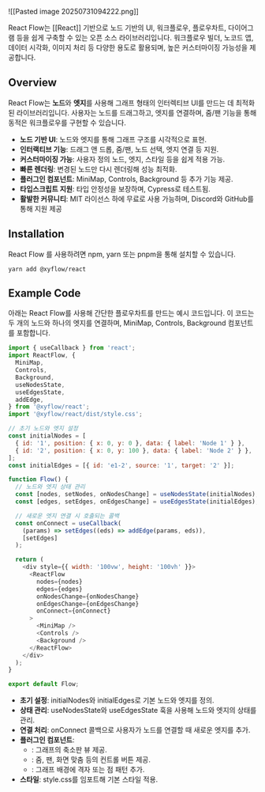 

![[Pasted image 20250731094222.png]]

React Flow는 [[React]] 기반으로 노드 기반의 UI, 워크플로우, 플로우차트, 다이어그램 등을 쉽게 구축할 수 있는 오픈 소스 라이브러리입니다. 워크플로우 빌더, 노코드 앱, 데이터 시각화, 이미지 처리 등 다양한 용도로 활용되며, 높은 커스터마이징 가능성을 제공합니다. 

## Overview

React Flow는 **노드**와 **엣지**를 사용해 그래프 형태의 인터렉티브 UI를 만드는 데 최적화된 라이브러리입니다. 사용자는 노드를 드래그하고, 엣지를 연결하며, 줌/팬 기능을 통해 동적은 워크플로우를 구현할 수 있습니다.

- **노드 기반 UI**: 노드와 엣지를 통해 그래프 구조를 시각적으로 표현.
- **인터랙티브 기능**: 드래그 앤 드롭, 줌/팬, 노드 선택, 엣지 연결 등 지원.
- **커스터마이징 가능**: 사용자 정의 노드, 엣지, 스타일 등을 쉽게 적용 가능.
- **빠른 렌더링**: 변경된 노드만 다시 렌더링해 성능 최적화.
- **플러그인 컴포넌트**: MiniMap, Controls, Background 등 추가 기능 제공.
- **타입스크립트 지원**: 타입 안정성을 보장하며, Cypress로 테스트됨.
- **활발한 커뮤니티**: MIT 라이선스 하에 무료로 사용 가능하며, Discord와 GitHub를 통해 지원 제공

## Installation

React Flow 를 사용하려면 npm, yarn 또는 pnpm을 통해 설치할 수 있습니다.

```
yarn add @xyflow/react
```

## Example Code

아래는 React Flow를 사용해 간단한 플로우차트를 만드는 예시 코드입니다. 이 코드는 두 개의 노드와 하나의 엣지를 연결하며, MiniMap, Controls, Background 컴포넌트를 포함합니다.

```js
import { useCallback } from 'react';
import ReactFlow, {
  MiniMap,
  Controls,
  Background,
  useNodesState,
  useEdgesState,
  addEdge,
} from '@xyflow/react';
import '@xyflow/react/dist/style.css';

// 초기 노드와 엣지 설정
const initialNodes = [
  { id: '1', position: { x: 0, y: 0 }, data: { label: 'Node 1' } },
  { id: '2', position: { x: 0, y: 100 }, data: { label: 'Node 2' } },
];
const initialEdges = [{ id: 'e1-2', source: '1', target: '2' }];

function Flow() {
  // 노드와 엣지 상태 관리
  const [nodes, setNodes, onNodesChange] = useNodesState(initialNodes);
  const [edges, setEdges, onEdgesChange] = useEdgesState(initialEdges);

  // 새로운 엣지 연결 시 호출되는 콜백
  const onConnect = useCallback(
    (params) => setEdges((eds) => addEdge(params, eds)),
    [setEdges]
  );

  return (
    <div style={{ width: '100vw', height: '100vh' }}>
      <ReactFlow
        nodes={nodes}
        edges={edges}
        onNodesChange={onNodesChange}
        onEdgesChange={onEdgesChange}
        onConnect={onConnect}
      >
        <MiniMap />
        <Controls />
        <Background />
      </ReactFlow>
    </div>
  );
}

export default Flow;
```

- **초기 설정**: initialNodes와 initialEdges로 기본 노드와 엣지를 정의.
- **상태 관리**: useNodesState와 useEdgesState 훅을 사용해 노드와 엣지의 상태를 관리.
- **연결 처리**: onConnect 콜백으로 사용자가 노드를 연결할 때 새로운 엣지를 추가.
- **플러그인 컴포넌트**:
    - <MiniMap />: 그래프의 축소판 뷰 제공.
    - <Controls />: 줌, 팬, 화면 맞춤 등의 컨트롤 버튼 제공.
    - <Background />: 그래프 배경에 격자 또는 점 패턴 추가.
- **스타일**: style.css를 임포트해 기본 스타일 적용.

